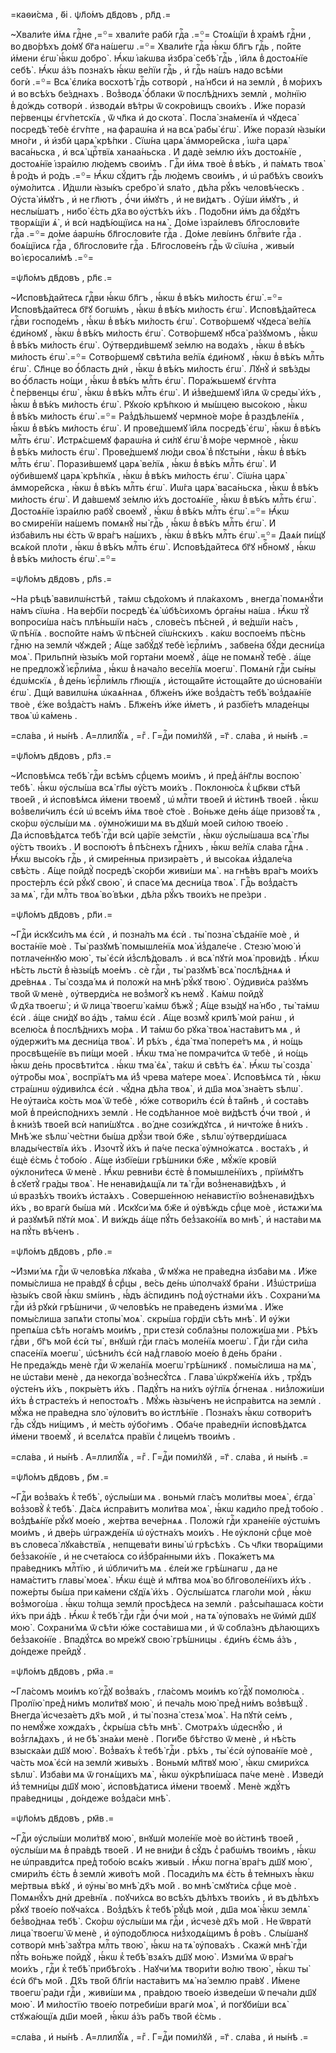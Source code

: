 =каѳи́сма , ѳ҃і . ѱл҃о́мъ дв҃довъ , рл҃д .=

~Хвали́те и҆́мѧ гдⷭ҇не ,=꙳= хвали́те рабѝ гдⷭ҇а .=꙳= Стоѧ́щїи в̾ хра́мѣ гдⷭ҇ни , во дво́рѣхъ до́мꙋ бг҃а на́шегѡ .=꙳= Хвали́те гдⷭ҇а ꙗ҆́кѡ бл҃гъ гдⷭ҇ь , по́йте и҆́мени є҆гѡ̀ ꙗ҆́кѡ добро̀ . Ꙗ҆́кѡ і҆а́кѡва и҆збра̀ себѣ̀ гдⷭ҇ь , і҆и҃лѧ в̾ достоѧ́нїе себѣ̀ . Ꙗ҆́кѡ а҆́зъ позна́хъ ꙗ҆́кѡ ве́лїи гдⷭ҇ь , и҆ гдⷭ҇ь на́шъ надо всѣ́ми богѝ .=꙳= Всѧ̀ є҆ли́ка восхотѣ̀ гдⷭ҇ь сотворѝ , на́ нб҃си и҆ на землѝ , в̾ мо́рихъ и҆ во всѣ́хъ бе́зднахъ . Воз̾водѧ̀ ѻ҆́блаки ѿ послѣ́днихъ землѝ , мо́лнїю в̾ до́ждь сотворѝ . и҆зводѧ́и вѣ́тры ѿ сокро́вищъ свои́хъ . И҆́же поразѝ пе́рвенцы є҆гѵ́петскїѧ , ѿ чл҃ка и҆ до скота̀ . Посла̀ зна́менїѧ и҆ чꙋдеса̀ посредѣ̀ тебѐ є҆гѵ́пте , на фараѡ́на и҆ на всѧ̀ рабы̀ є҆гѡ̀ . И҆́же поразѝ ꙗ҆зы́ки мно́ги , и҆ и҆збѝ царѧ̀ крѣ́пки . Сїѡ́на царѧ̀ а҆мморе́йска , і҆ѡ́га царѧ̀ васа́ньска , и҆ всѧ̀ црⷭ҇твїѧ ханаа́ньска . И҆ дадѐ зе́млю и҆́хъ достоѧ́нїе , достоѧ́нїе і҆зра́илю лю́демъ свои́мъ . Гдⷭ҇и и҆́мѧ твоѐ в̾ вѣ́къ , и҆ па́мѧть твоѧ̀ в̾ ро́дъ и҆ ро́дъ .=꙳= Ꙗ҆́кѡ сꙋ́дитъ гдⷭ҇ь лю́демъ свои́мъ , и҆ ѡ҆ рабѣ́хъ свои́хъ ᲂу҆мо́литсѧ . И҆́дѡли ꙗ҆зы́къ сребро̀ и҆ ѕла́то , дѣ́ла рꙋ́къ человѣ́ческъ . Оу҆ста̀ и҆́мꙋтъ , и҆ не гл҃ютъ , ѻ҆́чи и҆́мꙋтъ , и҆ не ви́дѧтъ . Оу҆́ши и҆́мꙋтъ , и҆ неслы́шатъ , нибо̀ є҆́сть дх҃а во ᲂу҆стѣ́хъ и҆́хъ . Подо́бни и҆́мъ да бꙋ́дꙋтъ творѧ́щїи ѧ҆̀ , и҆ всѝ надѣ́ющїисѧ на нѧ̀ . До́ме і҆зра́илевъ бл҃гослови́те гдⷭ҇а .=꙳= до́ме а҆арѡ́нь бл҃гослови́те гдⷭ҇а . До́ме леві́инъ блгⷭ҇ви́те гдⷭ҇а . боѧ́щїисѧ гдⷭ҇а , бл҃гослови́те гдⷭ҇а . Бл҃гослове́нъ гдⷭ҇ь ѿ сїѡ́на , живы́и во і҆єросали́мѣ .=꙳=

=ѱл҃о́мъ дв҃довъ , рл҃є .=

~И҆сповѣ́дайтесѧ гдⷭ҇ви ꙗ҆́кѡ бл҃гъ , ꙗ҆́кѡ в̾ вѣ́къ ми́лость є҆гѡ̀ .=꙳= И҆сповѣ́дайтесѧ бг҃ꙋ богѡ́мъ , ꙗ҆́кѡ в̾ вѣ́къ ми́лость є҆гѡ̀ . И҆сповѣ́дайтесѧ гдⷭ҇ви господе́мъ , ꙗ҆́кѡ в̾ вѣ́къ ми́лость є҆гѡ̀ . Сотво́ршемꙋ чꙋдеса̀ ве́лїѧ є҆ди́номꙋ , ꙗ҆́кѡ в̾ вѣ́къ ми́лость є҆гѡ̀ . Сотво́ршемꙋ нб҃са̀ ра́зꙋмомъ , ꙗ҆́кѡ в̾ вѣ́къ ми́лость є҆гѡ̀ . Оу҆тверди́вшемꙋ зе́млю на вода́хъ , ꙗ҆́кѡ в̾ вѣ́къ ми́лость є҆гѡ̀ .=꙳= Сотво́ршемꙋ свѣти́ла ве́лїѧ є҆ди́номꙋ , ꙗ҆́кѡ в̾ вѣ́къ млⷭ҇ть є҆гѡ̀ . Сл҃нце во ѻ҆́бласть днѝ , ꙗ҆́кѡ в̾ вѣ́къ ми́лость є҆гѡ̀ . Лꙋнꙋ̀ и҆ ѕвѣ́зды во ѻ҆́бласть но́щи , ꙗ҆́кѡ в̾ вѣ́къ млⷭ҇ть є҆гѡ̀ . Пора́жьшемꙋ є҆гѵ́пта с̾ пе́рвенцы є҆гѡ̀ , ꙗ҆́кѡ в̾ вѣ́къ млⷭ҇ть є҆гѡ̀ . И҆ и҆з̾ве́дшемꙋ і҆и҃лѧ ѿ среды̀ и҆́хъ , ꙗ҆́кѡ в̾ вѣ́къ ми́лость є҆гѡ̀ . Рꙋко́ю крѣ́пкою и҆ мы́шцею высо́кою , ꙗ҆́кѡ в̾ вѣ́къ ми́лость є҆гѡ̀ .=꙳= Раз̾дѣ́льшемꙋ чермно́е мо́ре в̾ раздѣле́нїѧ , ꙗ҆́кѡ в̾ вѣ́къ ми́лость є҆гѡ̀ . И҆ прове́дшемꙋ і҆и҃лѧ посредѣ̀ є҆гѡ̀ , ꙗ҆́кѡ в̾ вѣ́къ млⷭ҇ть є҆гѡ̀ . И҆стрѧ́сшемꙋ фараѡ́на и҆ си́лꙋ є҆гѡ̀ в̾ мо́ре чермно́е , ꙗ҆́кѡ в̾ вѣ́къ ми́лость є҆гѡ̀ . Прове́дшемꙋ лю́ди своѧ̀ в̾ пꙋсты́ни , ꙗ҆́кѡ в̾ вѣ́къ млⷭ҇ть є҆гѡ̀ . Порази́вшемꙋ царѧ̀ ве́лїѧ , ꙗ҆́кѡ в̾ вѣ́къ млⷭ҇ть є҆гѡ̀ . И҆ ᲂу҆би́вшемꙋ царѧ̀ крѣ́пкїѧ , ꙗ҆́кѡ в̾ вѣ́къ ми́лость є҆гѡ̀ . Сїѡ́на царѧ̀ а҆мморе́йска , ꙗ҆́кѡ в̾ вѣ́къ млⷭ҇ть є҆гѡ̀ . И҆ѡ́га царѧ̀ васа́ньска , ꙗ҆́кѡ в̾ вѣ́къ ми́лость є҆гѡ̀ . И҆ да́вшемꙋ зе́млю и҆́хъ достоѧ́нїе , ꙗ҆́кѡ в̾ вѣ́къ млⷭ҇ть є҆гѡ̀ . Достоѧ́нїе і҆зра́илю рабꙋ̀ своемꙋ̀ , ꙗ҆́кѡ в̾ вѣ́къ млⷭ҇ть є҆гѡ̀ .=꙳= Ꙗ҆́кѡ во смире́нїи на́шемъ помѧнꙋ̀ ны̀ гдⷭ҇ь , ꙗ҆́кѡ в̾ вѣ́къ млⷭ҇ть є҆гѡ̀ . И҆ и҆зба́вилъ ны є҆́сть ѿ вра́гъ на́шихъ , ꙗ҆́кѡ в̾ вѣ́къ млⷭ҇ть є҆гѡ̀ .=꙳= Даѧ́и пи́щꙋ всѧ́кой пло́ти , ꙗ҆́кѡ в̾ вѣ́къ млⷭ҇ть є҆гѡ̀ . И҆сповѣ́дайтесѧ бг҃ꙋ нбⷭ҇номꙋ , ꙗ҆́кѡ в̾ вѣ́къ ми́лость є҆гѡ̀ .=꙳=

=ѱл҃о́мъ дв҃довъ , рл҃ѕ .=

~На рѣцѣ̀ вавилѡ́нстѣй , та́мѡ сѣдо́хомъ и҆ пла́кахомъ , внегда̀ помѧнꙋ́ти на́мъ сїѡ́на . На ве́рбїи посредѣ̀ є҆ѧ̀ ѡ҆бѣ́сихомъ ѻ҆рга́ны на́ша . Ꙗ҆́кѡ тꙋ̀ вопроси́ша на́съ плѣ́ньшїи на́съ , слове́съ пѣ́сней , и҆ ве́дшїи на́съ , ѿ пѣ́нїѧ . воспо́йте на́мъ ѿ пѣ́сней сїѡ́нскихъ . ка́кѡ воспое́мъ пѣ́снь гдⷭ҇ню на землѝ чꙋжде́й ; А҆́ще забꙋ́дꙋ тебѐ і҆єрⷭ҇ли́мъ , забве́на бꙋ́ди десни́ца моѧ̀ . Прильпнѝ ꙗ҆зы́къ мо́й горта́ни моемꙋ̀ , а҆́ще не помѧнꙋ̀ тебѐ . а҆́ще не предложꙋ̀ і҆єрⷭ҇ли́ма , ꙗ҆́кѡ в̾ нача́ло весе́лїѧ моегѡ̀ . Помѧнѝ гдⷭ҇и сы́ны є҆дѡ́мскїѧ , в̾ де́нь і҆єрⷭ҇ли́мль гл҃ющїѧ , и҆стоща́йте и҆стоща́йте до ѡ҆снова́нїи є҆гѡ̀ . Дщѝ вавилѡ́нѧ ѡ҆каѧ́ннаѧ , бл҃же́нъ и҆́же воз̾да́стъ тебѣ̀ воз̾даѧ́нїе твоѐ , є҆́же воз̾да́стъ на́мъ . Бл҃же́нъ и҆́же и҆́метъ , и҆ разбїе́тъ младе́нцы твоѧ̀ ѡ҆ ка́мень .

=сла́ва , и҆ ны́нѣ . А҆=ллилꙋ́їѧ , =гⷤ . Г=дⷭ҇и поми́лꙋй , =г҃ . сла́ва , и҆ ны́нѣ .=

=ѱл҃о́мъ дв҃довъ , рл҃з .=

~И҆сповѣ́мсѧ тебѣ̀ гдⷭ҇и всѣ́мъ срⷣцемъ мои́мъ , и҆ пред̾ а҆́нг҃лы воспою̀ тебѣ̀ . ꙗ҆́кѡ ᲂу҆слы́ша всѧ̀ гл҃ы ᲂу҆́стъ мои́хъ . Поклоню́сѧ к̾ цр҃кви ст҃ѣ́й твое́й , и҆ и҆сповѣ́мсѧ и҆́мени твоемꙋ̀ , ѡ҆ млⷭ҇ти твое́й и҆ и҆́стинѣ твое́й . ꙗ҆́кѡ воз̾вели́чилъ є҆сѝ ѡ҆ все́мъ и҆́мѧ твоѐ ст҃о́е . Во́ньже де́нь а҆́ще призовꙋ́ тѧ , ско́рѡ ᲂу҆слы́ши мѧ . ᲂу҆мно́жиши мѧ въ дꙋшѝ мое́й си́лою твое́ю . Да и҆сповѣ́дѧтсѧ тебѣ̀ гдⷭ҇и всѝ ца́рїе зе́мстїи , ꙗ҆́кѡ ᲂу҆слы́шаша всѧ̀ гл҃ы ᲂу҆́стъ твои́хъ . И҆ воспою́тъ в̾ пѣ́снехъ гдⷭ҇нихъ , ꙗ҆́кѡ ве́лїѧ сла́ва гдⷭ҇нѧ . Ꙗ҆́кѡ высо́къ гдⷭ҇ь , и҆ смире́нныѧ призира́етъ , и҆ высо́каѧ и҆з̾дале́ча свѣ́сть . А҆́ще пойдꙋ̀ посредѣ̀ ско́рби живи́ши мѧ̀ . на гнѣ́въ вра́гъ мои́хъ просте́рлъ є҆сѝ рꙋ́кꙋ свою̀ , и҆ спасе́ мѧ десни́ца твоѧ̀ . Гдⷭ҇ь воз̾да́стъ за мѧ̀ , гдⷭ҇и млⷭ҇ть твоѧ̀ во́ вѣки , дѣ́ла рꙋ́къ твои́хъ не пре́зри .

=ѱл҃о́мъ дв҃довъ , рл҃и .=

~Гдⷭ҇и и҆скꙋси́лъ мѧ є҆сѝ , и҆ позна́лъ мѧ є҆сѝ . ты̀ позна̀ сѣда́нїе моѐ , и҆ воста́нїе моѐ . Ты̀ разꙋмѣ̀ помышле́нїѧ моѧ̀ и҆з̾дале́че . Стезю̀ мою̀ и҆ потлаче́ннꙋю мою̀ , ты̀ є҆сѝ и҆з̾слѣ́довалъ . и҆ всѧ̀ пꙋтѝ моѧ̀ прови́дѣ . Ꙗ҆́кѡ нѣ́сть льстѝ в̾ ꙗ҆зы́цѣ мое́мъ . сѐ гдⷭ҇и , ты̀ разꙋмѣ̀ всѧ̀ послѣ́днѧѧ и҆ дре́внѧѧ . Ты̀ созда́ мѧ и҆ положѝ на мнѣ̀ рꙋ́кꙋ твою̀ . Оу҆диви́сѧ ра́зꙋмъ тво́й ѿ менѐ , ᲂу҆тверди́сѧ не воз̾могꙋ̀ къ немꙋ̀ . Ка́мѡ пойдꙋ̀ ѿ́ дх҃а твоегѡ̀ ; и҆ ѿ лица̀ твоегѡ̀ ка́мѡ бѣжꙋ̀ ; А҆́ще взы́дꙋ на́ нб҃о , ты̀ та́мѡ є҆сѝ . а҆́ще сни́дꙋ во а҆́дъ , та́мѡ є҆сѝ . А҆́ще возмꙋ̀ крилѣ̀ моѝ ра́нѡ , и҆ вселю́сѧ в̾ послѣ́днихъ мо́рѧ . И҆ та́мѡ бо рꙋка̀ твоѧ̀ наста́витъ мѧ , и҆ ᲂу҆держи́тъ мѧ десни́ца твоѧ̀ . И҆ рѣ́хъ , є҆да̀ тма̀ попере́тъ мѧ , и҆ но́щь просвѣще́нїе въ пи́щи мое́й . Ꙗ҆́кѡ тма̀ не помрачи́тсѧ ѿ тебѐ , и҆ но́щь ꙗ҆́кѡ де́нь просвѣти́тсѧ . ꙗ҆́кѡ тма̀ є҆ѧ̀ , та́кѡ и҆ свѣ́тъ є҆ѧ̀ . Ꙗ҆́кѡ ты̀ созда̀ ᲂу҆тро́бы моѧ̀ , воспрїѧ́тъ мѧ и҆́з̾ чрева ма́тере моеѧ̀ . И҆сповѣ́мсѧ тѝ , ꙗ҆́кѡ стра́шнѡ ᲂу҆диви́лсѧ є҆сѝ . чꙋ́дна дѣ́ла твоѧ̀ , и҆ дш҃а моѧ̀ зна́етъ ѕѣлѡ̀ . Не ᲂу҆таи́сѧ ко́сть моѧ̀ ѿ тебѐ , ю҆́же сотвори́лъ є҆сѝ в̾ та́йнѣ , и҆ соста́въ мо́й в̾ преи҆спо́днихъ землѝ . Не содѣ́ланное моѐ ви́дѣстѣ ѻ҆́чи твоѝ , и҆ в̾ кни́зѣ твое́й всѝ напи́шꙋтсѧ . во́ дне сози́ждꙋтсѧ , и҆ ничто́же в̾ ни́хъ . Мнѣ́ же ѕѣлѡ̀ че́стни бы́ша дрꙋ́зи твоѝ бж҃е , ѕѣлѡ̀ ᲂу҆тверди́шасѧ влады́чествїѧ и҆́хъ . И҆зочтꙋ̀ и҆́хъ и҆ па́че песка̀ ᲂу҆мно́жатсѧ . воста́хъ , и҆ є҆щѐ є҆́смь с̾ тобо́ю . А҆́ще и҆збїе́ши грѣ́шники бж҃е , мꙋ́жїе крові́й ᲂу҆клони́тесѧ ѿ менѐ . Ꙗ҆́кѡ ревни́ви є҆стѐ в̾ помышле́нїихъ , прїи́мꙋтъ в̾ сꙋетꙋ̀ гра́ды твоѧ̀ . Не ненави́дѧщїѧ ли тѧ̀ гдⷭ҇и воз̾ненави́дѣхъ , и҆ ѡ҆ вразѣ́хъ твои́хъ и҆ста́ѧхъ . Соверше́нною не́навистїю воз̾ненави́дѣхъ и҆́хъ , во врагѝ бы́ша мѝ . И҆скꙋси́ мѧ бж҃е и҆ ᲂу҆вѣ́ждь срⷣце моѐ , и҆стѧжи́ мѧ и҆ разꙋмѣ́й пꙋтѝ моѧ̀ . И҆ ви́ждь а҆́ще пꙋ́ть без̾зако́нїѧ во мнѣ̀ , и҆ наста́ви мѧ на пꙋ́ть вѣ́ченъ .

=ѱл҃о́мъ дв҃довъ , рл҃ѳ .=

~И҆зми́ мѧ гдⷭ҇и ѿ человѣ́ка лꙋка́ва , ѿ́ мꙋжа не пра́ведна и҆зба́ви мѧ . И҆́же помы́слиша не пра́вдꙋ в̾ срⷣцы , ве́сь де́нь ѡ҆полча́хꙋ бра́ни . И҆з̾ѡ҆стри́ша ꙗ҆зы́къ сво́й ꙗ҆́кѡ ѕмі́инъ , ꙗ҆́дъ а҆́спидинъ под̾ ᲂу҆стна́ми и҆́хъ . Сохрани́ мѧ гдⷭ҇и и҆з̾ рꙋкѝ грѣ́шничи , ѿ человѣ́къ не пра́веденъ и҆зми́ мѧ . И҆́же помы́слиша запѧ́ти стопы̀ моѧ̀ . скры́ша го́рдїи сѣ́ть мнѣ̀ . И҆ ᲂу҆́жи препѧ́ша сѣ́ть нога́мъ мои́мъ , при стезѝ собла́зны положи́ша ми . Рѣ́хъ гдⷭ҇ви , бг҃ъ мо́й є҆сѝ ты̀ , внꙋшѝ гдⷭ҇и гла́съ моле́нїѧ моегѡ̀ . Гдⷭ҇и гдⷭ҇и си́ла спасе́нїѧ моегѡ̀ , ѡ҆сѣни́лъ є҆сѝ над̾ главо́ю мое́ю в̾ де́нь бра́ни . Не преда́ждь менѐ гдⷭ҇и ѿ жела́нїѧ моегѡ̀ грѣ́шникꙋ . помы́слиша на мѧ̀ , не ѡ҆ста́ви менѐ , да некогда̀ воз̾несꙋ́тсѧ . Глава̀ ѡ҆крꙋже́нїѧ и҆́хъ , трꙋ́дъ ᲂу҆сте́нъ и҆́хъ , покры́етъ и҆́хъ . Падꙋ́тъ на ни́хъ ᲂу҆́глїѧ ѻ҆́гненаѧ . низ̾ложи́ши и҆́хъ в̾ страсте́хъ и҆ непостоѧ́тъ . Мꙋ́жь ꙗ҆зы́ченъ не и҆спра́витсѧ на землѝ . мꙋ́жа не пра́ведна ѕло̀ ᲂу҆лови́тъ во и҆стлѣ́нїе . Позна́хъ ꙗ҆́кѡ сотвори́тъ гдⷭ҇ь сꙋ́дъ ни́щимъ , и҆ ме́сть ᲂу҆бо́гимъ . Ѻ҆ба́че пра́веднїи и҆сповѣ́дѧтсѧ и҆́мени твоемꙋ̀ , и҆ вселѧ́тсѧ пра́вїи с̾ лице́мъ твои́мъ .

=сла́ва , и҆ ны́нѣ . А҆=ллилꙋ́їѧ , =гⷤ . Г=дⷭ҇и поми́лꙋй , =г҃ . сла́ва , и҆ ны́нѣ .=

=ѱл҃о́мъ дв҃довъ , р҃м .=

~Гдⷭ҇и воз̾ва́хъ к̾ тебѣ̀ , ᲂу҆слы́ши мѧ . воньмѝ гла́съ моли́твы моеѧ̀ , є҆гда̀ воз̾зовꙋ̀ к̾ тебѣ̀ . Да́сѧ и҆спра́витъ моли́тва моѧ̀ , ꙗ҆́кѡ кади́ло пред̾ тобо́ю . воз̾дѣѧ́нїе рꙋ́кꙋ мое́ю , же́ртва вече́рнѧѧ . Положѝ гдⷭ҇и хране́нїе ᲂу҆стѡ́мъ мои́мъ , и҆ две́рь ѡ҆гражде́нїѧ ѡ҆ ᲂу҆стна́хъ мои́хъ . Не ᲂу҆клонѝ срⷣце моѐ въ словеса̀ лꙋка́вствїѧ , непщева́ти вины̀ ѡ҆ грѣсѣ́хъ . Съ чл҃ки творѧ́щими без̾зако́нїе , и҆ не счета́юсѧ со и҆з̾бра́нными и҆́хъ . Пока́жетъ мѧ пра́ведникъ млⷭ҇тїю , и҆ ѡ҆бличи́тъ мѧ . є҆ле́и же грѣ́шнагѡ , да не нама́ститъ главы̀ моеѧ̀ . Ꙗ҆́кѡ є҆щѐ и҆ мл҃тва моѧ̀ во бл҃говоле́нїихъ и҆́хъ . поже́рты бы́ша при ка́мени сꙋдїѧ̀ и҆́хъ . Оу҆слы́шатсѧ глаго́ли моѝ , ꙗ҆́кѡ воз̾мого́ша . ꙗ҆́кѡ то́лща землѝ просѣ́десѧ на землѝ . раз̾сы́пашасѧ ко́сти и҆́хъ при а҆́дѣ . Ꙗ҆́кѡ к̾ тебѣ̀ гдⷭ҇и гдⷭ҇и ѻ҆́чи моѝ , на тѧ̀ ᲂу҆пова́хъ не ѿи҆мѝ дш҃ꙋ мою̀ . Сохрани́ мѧ ѿ сѣ́ти ю҆́же соста́виша ми , и҆ ѿ собла́знъ дѣ́лающихъ без̾зако́нїе . Впадꙋ́тсѧ во мре́жꙋ свою̀ грѣ́шницы . є҆ди́нъ є҆́смь а҆́зъ , до́ндеже прейдꙋ̀ .

=ѱл҃о́мъ дв҃довъ , рм҃а .=

~Гла́сомъ мои́мъ ко́ гдⷭ҇ꙋ воз̾ва́хъ , гла́сомъ мои́мъ ко́ гдⷭ҇ꙋ помолю́сѧ . Пролїю̀ пред̾ ни́мъ моли́твꙋ мою̀ , и҆ печа́ль мою̀ пред̾ ни́мъ воз̾вѣщꙋ̀ . Внегда̀ и҆счеза́етъ дх҃ъ мо́й , и҆ ты̀ позна̀ стезѧ̀ моѧ̀ . На пꙋтѝ се́мъ , по немꙋ́же хожда́хъ , с̾кры́ша сѣ́ть мнѣ̀ . Смотрѧ́хъ ѡ҆деснꙋ́ю , и҆ воз̾глѧ́дахъ , и҆ не бѣ̀ зна́ѧи менѐ . Поги́бе бѣ́гство ѿ менѐ , и҆ нѣ́сть взыска́ѧи дш҃ꙋ мою̀ . Воз̾ва́хъ к̾ тебѣ̀ гдⷭ҇и . рѣ́хъ , ты̀ є҆сѝ ᲂу҆пова́нїе моѐ , ча́сть моѧ̀ є҆сѝ на землѝ живы́хъ . Воньмѝ мл҃твꙋ мою̀ , ꙗ҆́кѡ смири́хсѧ ѕѣлѡ̀ . И҆зба́ви мѧ ѿ гонѧ́щихъ мѧ̀ , ꙗ҆́кѡ ᲂу҆крѣпи́шасѧ па́че менѐ . И҆зведѝ и҆з̾ темни́цы дш҃ꙋ мою̀ , и҆сповѣ́датисѧ и҆́мени твоемꙋ̀ . Менѐ ждꙋ́тъ пра́ведницы , до́ндеже воз̾да́си мнѣ̀ .

=ѱл҃о́мъ дв҃довъ , рм҃в .=

~Гдⷭ҇и ᲂу҆слы́ши моли́твꙋ мою̀ , внꙋшѝ моле́нїе моѐ во и҆́стинѣ твое́й , ᲂу҆слы́ши мѧ в̾ пра́вдѣ твое́й . И҆ не вни́ди в̾ сꙋ́дъ с̾ рабѡ́мъ твои́мъ , ꙗ҆́кѡ не ѡ҆правди́тсѧ пред̾ тобо́ю всѧ́къ живы́и . Ꙗ҆́кѡ погна̀ вра́гъ дш҃ꙋ мою̀ , смири́лъ є҆́сть в̾ землѝ живо́тъ мо́й . Посади́лъ мѧ є҆́сть в̾ те́мныхъ ꙗ҆́кѡ ме́ртвыѧ вѣ́кꙋ , и҆ ᲂу҆ны̀ во мнѣ̀ дх҃ъ мо́й . во мнѣ̀ смꙋти́сѧ срⷣце моѐ . Помѧнꙋ́хъ днѝ дре́внїѧ . поꙋчи́хсѧ во всѣ́хъ дѣ́лѣхъ твои́хъ , и҆ въ дѣ́лѣхъ рꙋ́кꙋ твое́ю поꙋча́хсѧ . Воз̾дѣ́хъ к̾ тебѣ̀ рꙋ́цѣ моѝ , дш҃а моѧ̀ ꙗ҆́кѡ землѧ̀ без̾во́днаѧ тебѣ̀ . Ско́рѡ ᲂу҆слы́ши мѧ гдⷭ҇и , и҆счезѐ дх҃ъ мо́й . Не ѿвратѝ лица̀ твоегѡ̀ ѿ менѐ , и҆ ᲂу҆подо́блюсѧ низ̾ходѧ́щимъ в̾ ро́въ . Слы́шанꙋ сотворѝ мнѣ̀ заꙋ́тра млⷭ҇ть твою̀ , ꙗ҆́кѡ на тѧ̀ ᲂу҆пова́хъ . Скажѝ мнѣ̀ гдⷭ҇и пꙋ́ть во́ньже пойдꙋ̀ , ꙗ҆́кѡ к̾ тебѣ̀ взѧ́хъ дш҃ꙋ мою̀ . И҆зми́ мѧ ѿ вра́гъ мои́хъ , гдⷭ҇и к̾ тебѣ̀ прибѣго́хъ . Наꙋчи́ мѧ твори́ти во́лю твою̀ , ꙗ҆́кѡ ты̀ є҆сѝ бг҃ъ мо́й . Дх҃ъ тво́й бл҃гі́и наста́витъ мѧ̀ на́ землю пра́вꙋ . И҆́мене твоегѡ̀ ра́ди гдⷭ҇и , живи́ши мѧ , пра́вдою твое́ю и҆зведе́ши ѿ печа́ли дш҃ꙋ мою̀ . И҆ ми́лостїю твое́ю потреби́ши врагѝ моѧ̀ , и҆ погꙋби́ши всѧ̀ стꙋжа́ющїѧ дш҃и мое́й , ꙗ҆́кѡ а҆́зъ ра́бъ тво́й є҆́смь .

=сла́ва , и҆ ны́нѣ . А҆=ллилꙋ́їѧ , =гⷤ . Г=дⷭ҇и поми́лꙋй , =г҃ . сла́ва , и҆ ны́нѣ .=

